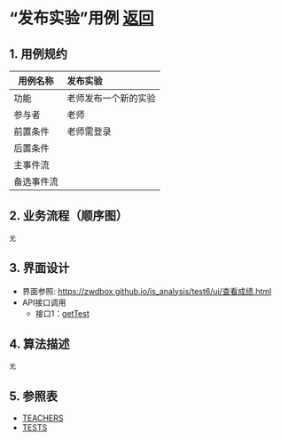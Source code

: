 # “发布实验”用例 [返回](../README.md)
## 1. 用例规约

|用例名称|发布实验|
|-------|:-------------|
|功能|老师发布一个新的实验|
|参与者|老师|
|前置条件|老师需登录|
|后置条件| |
|主事件流| |
|备选事件流| |

## 2. 业务流程（顺序图）
    无
 
## 3. 界面设计
- 界面参照: https://zwdbox.github.io/is_analysis/test6/ui/查看成绩.html
- API接口调用
    - 接口1：[getTest](../接口/getTest.md) 

## 4. 算法描述
    无
    
## 5. 参照表
- [TEACHERS](../数据库设计.md/#STUDENTS)
- [TESTS](../数据库设计.md/#TESTS)

